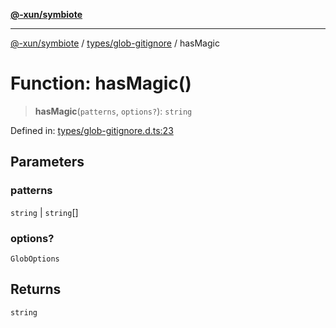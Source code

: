 [**@-xun/symbiote**](../../../README.md)

***

[@-xun/symbiote](../../../README.md) / [types/glob-gitignore](../README.md) / hasMagic

# Function: hasMagic()

> **hasMagic**(`patterns`, `options?`): `string`

Defined in: [types/glob-gitignore.d.ts:23](https://github.com/Xunnamius/symbiote/blob/421daaf5e320e2f5d7cb32f23e410fefd48b6891/types/glob-gitignore.d.ts#L23)

## Parameters

### patterns

`string` | `string`[]

### options?

`GlobOptions`

## Returns

`string`
